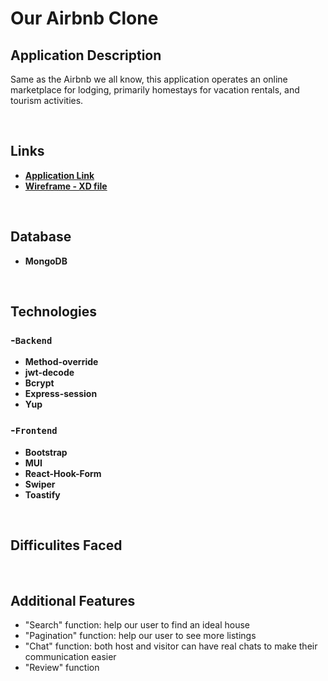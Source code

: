 # Our Airbnb Clone

## Application Description

Same as the Airbnb we all know, this application operates an online marketplace for lodging, primarily homestays for vacation rentals, and tourism activities.

</br>

## Links

- **[Application Link](https://wonder-class.herokuapp.com/)**
- **[Wireframe - XD file](https://xd.adobe.com/view/a92a6a9e-69c1-4f1c-9006-eb0825cf8fe1-fc79/)**

</br>

## Database

- **MongoDB** 

</br>

## Technologies

### -`Backend`

- **Method-override** 
- **jwt-decode**
- **Bcrypt**
- **Express-session**
- **Yup**

### -`Frontend`

- **Bootstrap**
- **MUI**
- **React-Hook-Form**
- **Swiper**
- **Toastify**

</br>

## Difficulites Faced


</br>

## Additional Features
- "Search" function: help our user to find an ideal house
- "Pagination" function: help our user to see more listings
- "Chat" function: both host and visitor can have real chats to make their communication easier
- "Review" function
